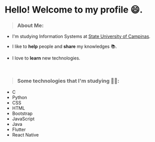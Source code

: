 <h1>Hello! Welcome to my profile 😄.</h1>

><h3>About Me:</h3>
<ul>
  <li><p>I'm studying Information Systems at <a href="https://www.unicamp.br/unicamp/">State University of Campinas</a>.</p></li>
  <li><p>I like to <strong>help</strong> people and <strong>share</strong> my knowledges 📚.</p></li>
  <li><p>I love to <strong>learn</strong> new technologies.</p></li>
</ul>
<br>

><h3>Some technologies that I'm studying 👨‍💻:</h3>

<ul>
    <li>C</li>
    <li>Python</li>
    <li>CSS</li>
    <li>HTML</li>
    <li>Bootstrap</li>
    <li>JavaScript</li>
    <li>Java</li>
    <li>Flutter</li>
    <li>React Native</li>
</ul>
